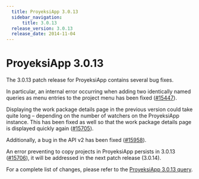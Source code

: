 ```yaml
---
  title: ProyeksiApp 3.0.13
  sidebar_navigation:
      title: 3.0.13
  release_version: 3.0.13
  release_date: 2014-11-04
---
```



# ProyeksiApp 3.0.13

The 3.0.13 patch release for ProyeksiApp contains several bug fixes.

In particular, an internal error occurring when adding two identically
named queries as menu entries to the project menu has been fixed
([\#15447](https://community.proyeksi.id/work_packages/15447 "Duplicate shared queries lead to internal server errors upon menu rendering (closed)")).

Displaying the work package details page in the previous version could
take quite long – depending on the number of watchers on the ProyeksiApp
instance. This has been fixed as well so that the work package details
page is displayed quickly again
([\#15705](https://community.proyeksi.id/work_packages/15705 "Details view slow (closed)")).

Additionally, a bug in the API v2 has been fixed
([\#15958](https://community.proyeksi.id/work_packages/15958 "API v2: parent id not returned when using ids-filter (regression) (closed)")).

An error preventing to copy projects in ProyeksiApp persists in 3.0.13
([\#15706](https://community.proyeksi.id/work_packages/15706 "[Copy project] Projects cannot be copied (formerly: Subprojects are not copied correctly and the ... (closed)")),
it will be addressed in the next patch release (3.0.14).

For a complete list of changes, please refer to the [ProyeksiApp 3.0.13
query](https://community.proyeksi.id/versions/466).


